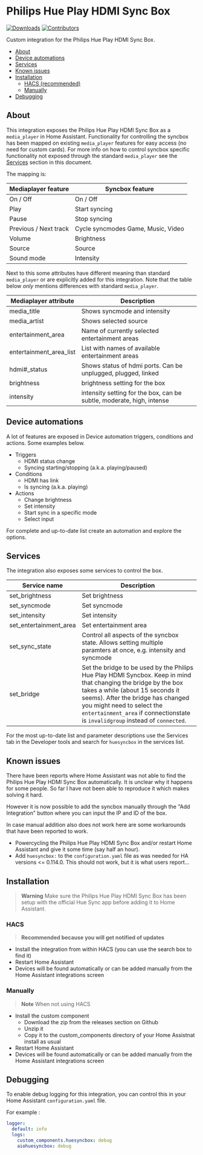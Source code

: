 # Philips Hue Play HDMI Sync Box

[![Downloads](https://img.shields.io/github/downloads/mvdwetering/huesyncbox/total.svg)](https://img.shields.io/github/downloads/mvdwetering/huesyncbox/total.svg)
[![Contributors](https://img.shields.io/github/contributors/mvdwetering/huesyncbox.svg)](https://github.com/mvdwetering/huesyncbox/graphs/contributors)

Custom integration for the Philips Hue Play HDMI Sync Box.

- [About](#about)
- [Device automations](#device-automations)
- [Services](#services)
- [Known issues](#known-issues)
- [Installation](#installation)
  - [HACS (recommended)](#hacs)
  - [Manually](#manually)
- [Debugging](#debugging)

## About

This integration exposes the Philips Hue Play HDMI Sync Box as a `media_player` in Home Assistant.
Functionality for controlling the syncbox has been mapped on existing `media_player` features for easy access (no need for custom cards).
For more info on how to control syncbox specific functionality not exposed through the standard `media_player` see the [Services](#services) section in this document.

The mapping is:

| Mediaplayer feature | Syncbox feature |
|---|---|
| On / Off  | On / Off  |
| Play  | Start syncing  |
| Pause  | Stop syncing  |
| Previous / Next track | Cycle syncmodes Game, Music, Video |
| Volume | Brightness |
| Source | Source |
| Sound mode  | Intensity  |

Next to this some attributes have different meaning than standard `media_player` or are explicitly added for this integration.
Note that the table below _only_ mentions differences with standard `media_player`.

| Mediaplayer attribute | Description |
|---|---|
| media_title | Shows syncmode and intensity |
| media_artist | Shows selected source |
| entertainment_area | Name of currently selected entertainment areas |
| entertainment_area_list | List with names of available entertainment areas |
| hdmi#_status | Shows status of hdmi ports. Can be unplugged, plugged, linked |
| brightness | brightness setting for the box |
| intensity | intensity setting for the box, can be subtle, moderate, high, intense |

## Device automations

A lot of features are exposed in Device automation triggers, conditions and actions.
Some examples below.

* Triggers
  * HDMI status change
  * Syncing starting/stopping (a.k.a. playing/paused)
* Conditions
  * HDMI has link
  * Is syncing (a.k.a. playing)
* Actions
  * Change brightness
  * Set intensity
  * Start sync in a specific mode
  * Select input

For complete and up-to-date list create an automation and explore the options.

## Services

The integration also exposes some services to control the box.

| Service name | Description |
|---|---|
| set_brightness | Set brightness |
| set_syncmode | Set syncmode |
| set_intensity | Set intensity |
| set_entertainment_area | Set entertainment area |
| set_sync_state | Control all aspects of the syncbox state. Allows setting multiple paramters at once, e.g. intensity and syncmode |
| set_bridge | Set the bridge to be used by the Philips Hue Play HDMI Syncbox. Keep in mind that changing the bridge by the box takes a while (about 15 seconds it seems). After the bridge has changed you might need to select the `entertainment_area` if connectionstate is `invalidgroup` instead of `connected`. |

For the most up-to-date list and parameter descriptions use the Services tab in the Developer tools and search for `huesyncbox` in the services list.

## Known issues

There have been reports where Home Assistant was not able to find the Philips Hue Play HDMI Sync Box automatically.
It is unclear why it happens for some people. So far I have not been able to reproduce it which makes solving it hard.

However it is now possible to add the syncbox manually through the "Add Integration" button where you can input the IP and ID of the box.

In case manual addition also does not work here are some workarounds that have been reported to work.

* Powercycling the Philips Hue Play HDMI Sync Box and/or restart Home Assistant and give it some time (say half an hour).
* Add `huesyncbox:` to the `configuration.yaml` file as was needed for HA versions <= 0.114.0. This should not work, but it is what users report...


## Installation

> **Warning**
> Make sure the Philips Hue Play HDMI Sync Box has been setup with the official Hue Sync app before adding it to Home Assistant.

### HACS

> **Recommended because you will get notified of updates**

* Install the integration from within HACS (you can use the search box to find it)
* Restart Home Assistant
* Devices will be found automatically or can be added manually from the Home Assistant integrations screen

### Manually

> **Note**
> When not using HACS

* Install the custom component
  * Download the zip from the releases section on Github
  * Unzip it
  * Copy it to the custom_components directory of your Home Assistnat install as usual
* Restart Home Assistant
* Devices will be found automatically or can be added manually from the Home Assistant integrations screen

## Debugging
To enable debug logging for this integration, you can control this in your Home Assistant `configuration.yaml` file.

For example : 
```yaml
logger: 
  default: info
  logs:
    custom_components.huesyncbox: debug
    aiohuesyncbox: debug
```